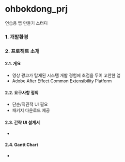 # ohbokdong_prj
연습용 앱 만들기 스터디

### 1. 개발환경


### 2. 프로젝트 소개
#### 2.1. 개요
- 영상 광고가 탑재된 시스템 개발 경험에 초점을 두어 고안한 앱
- Adobe After Effect Common Extensibility Platform
#### 2.2. 요구사항 정의
- 단순/직관적 UI 필요
- 패키지 다운로드 제공
#### 2.3. 간략 UI 설계서
- 
#### 2.4. Gantt Chart
- 
